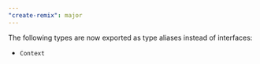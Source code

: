 ```yaml
---
"create-remix": major
---
```


The following types are now exported as type aliases instead of interfaces:

- `Context`
